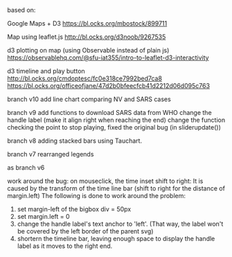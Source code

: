 based on:

Google Maps + D3
https://bl.ocks.org/mbostock/899711

Map using leaflet.js
http://bl.ocks.org/d3noob/9267535

d3 plotting on map (using Observable instead of plain js)
https://observablehq.com/@sfu-iat355/intro-to-leaflet-d3-interactivity

d3 timeline and play button
http://bl.ocks.org/cmdoptesc/fc0e318ce7992bed7ca8
https://bl.ocks.org/officeofjane/47d2b0bfeecfcb41d2212d06d095c763

branch v10
add line chart comparing NV and SARS cases

branch v9
add functions to download SARS data from WHO
change the handle label (make it align right when reaching the end)
change the function checking the point to stop playing, fixed the original bug (in sliderupdate())

branch v8
adding stacked bars using Tauchart.

branch v7
rearranged legends

as branch v6

work around the bug: on mouseclick, the time inset shift to right:
It is caused by the transform of the time line bar (shift to right for the distance of margin.left)
The following is done to work around the problem:
1. set margin-left of the bigbox div =  50px
2. set margin.left = 0
3. change the handle label's text anchor to 'left'. (That way, the label won't be covered by the left border of the parent svg)
4. shortern the timeline bar, leaving enough space to display the handle label as it moves to the right end.



